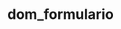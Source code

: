 # dom_formulario

<!-- Dado el código HTML a continuación termina de rellenarlo para tras rellenar los campos de nombre y apellido y hacer clic en enviar, estos datos aparezcan en la pantalla «hola nombre apellidos, gracias por rellenar el formulario de LarnU». -->

<script>
    const $nombre = document.getElementById("nombre");
    const $apellido = document.getElementById("apellido");
    const $saludo = document.getElementById("saludo");
    function enviarSaludo() {
      let saludo = `Hola ${$nombre.value} ${$apellido.value}, gracias por rellenar el formulario de LarnU`;
      $saludo.innerHTML = saludo;
    }
  </script>
